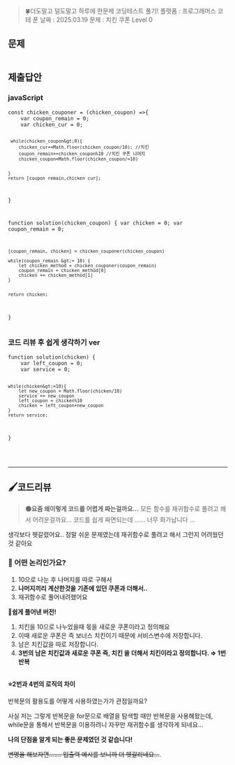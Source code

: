 <blockquote>
<p>🍀더도말고 덜도말고 하루에 한문제 코딩테스트 풀기!
플랫폼 : 프로그래머스
코테 푼 날짜 : 2025.03.19
문제 : 치킨 쿠폰
Level 0</p>
</blockquote>
<h2 id="문제">문제</h2>
<p><img alt="" src="https://velog.velcdn.com/images/happy7yong/post/f7bd349b-b12d-4368-86cb-0202db03b1f8/image.png" /></p>
<h2 id="제출답안">제출답안</h2>
<h3 id="javascript">javaScript</h3>
<pre><code class="language-jsx">const chicken_couponer = (chicken_coupon) =&gt;{
    var coupon_remain = 0;
    var chicken_cur = 0;

     while(chicken_coupon&gt;0){
        chicken_cur+=Math.floor(chicken_coupon/10); //치킨
        coupon_remain+=chicken_coupon%10 //치킨 쿠폰 나머지
        chicken_coupon=Math.floor(chicken_coupon/=10)


    }
    return [coupon_remain,chicken_cur];

}

function solution(chicken_coupon) {
    var chicken = 0;
    var coupon_remain = 0;

    [coupon_remain, chicken] = chicken_couponer(chicken_coupon)

    while(coupon_remain &gt;= 10) {
        let chicken_method = chicken_couponer(coupon_remain)
        coupon_remain = chicken_method[0]
        chicken += chicken_method[1]
    }


    return chicken;
}</code></pre>
<h3 id="코드-리뷰-후-쉽게-생각하기-ver">코드 리뷰 후 쉽게 생각하기 ver</h3>
<pre><code class="language-jsx">function solution(chicken) {
    var left_coupon = 0;
    var service = 0;

    while(chicken&gt;=10){
        let new_coupon = Math.floor(chicken/10)
        service += new_coupon
        left_coupon = chicken%10
        chicken = left_coupon+new_coupon
    }
    return service;
}</code></pre>
<br />
<hr />

<h2 id="🖌️코드리뷰">🖌️코드리뷰</h2>
<blockquote>
<p><strong>🟢요즘 왜이렇게 코드를 어렵게 짜는걸까요…</strong>
모든 함수를 재귀함수로 풀려고 해서 어려운걸까요… 코드를 쉽게 짜면되는데 …… 너무 화가납니다 …</p>
</blockquote>
<p>생각보다 헷갈렸어요.. 정말 쉬운 문제였는데 재귀함수로 풀려고 해서 그런지 어려웠던 것 같아요 
<br /></p>
<h3 id="🔎-어떤-논리인가요"><strong>🔎 어떤 논리인가요?</strong></h3>
<ol>
<li>10으로 나눈 후 나머지를 따로 구해서 </li>
<li><strong>나머지끼리 계산한것을 기존에 있던 쿠폰과 더해서..</strong></li>
<li>재귀함수로 풀어내려했어요<br />

</li>
</ol>
<p><strong>📌쉽게 풀어낸 버전!</strong></p>
<ol>
<li>치킨을 10으로 나누었을때 몫을 새로운 쿠폰이라고 정의해요</li>
<li>이때 새로운 쿠폰은 즉 보너스 치킨이기 때문에 서비스변수에 저장합니다.</li>
<li>남은 치킨값을 따로 저장합니다.</li>
<li><strong>3번의 남은 치킨값과 새로운 쿠폰 즉, 치킨 을 더해서 치킨이라고 정의합니다. ⇒ 1번 반복</strong> 
<br /><br /></li>
</ol>
<p><strong>⭐2번과 4번의 로직의 차이</strong></p>
<p>반복문의 활용도를 어떻게 사용하였는가가 관점일까요?</p>
<p>사실 저는 그렇게 반복문을 for문으로 배열을 탐색할 때만 반복문을 사용해왔는데, while문을 통해서 반복문을 이용하려니 자꾸만 재귀함수를 생각하게 되네요… </p>
<p><strong>나의 단점을 알게 되는 좋은 문제였던 것 같습니다!</strong></p>
<p><del>변명을 해보자면……. 입출력 예시를 보니까 더 헷갈리네요…</del>.</p>